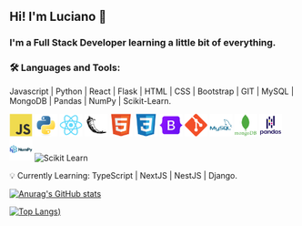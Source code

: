 ## Hi! I'm Luciano 👋

### I'm a Full Stack Developer learning a little bit of everything.


<h3 align="left">🛠️ Languages and Tools:</h3>
Javascript | Python | React | Flask | HTML | CSS | Bootstrap | GIT | MySQL | MongoDB | Pandas |
NumPy | Scikit-Learn. 

<p align="left">

<img src="https://github.com/devicons/devicon/blob/master/icons/javascript/javascript-original.svg" alt="Javascript" width="40" height="40"/>

<img src="https://github.com/devicons/devicon/blob/master/icons/python/python-original.svg" alt="Python" width="40" height="40"/>

<img src="https://github.com/devicons/devicon/blob/master/icons/react/react-original.svg" alt="React" width="40" height="40"/>

<img src="https://github.com/devicons/devicon/blob/master/icons/flask/flask-original.svg" alt="Flask" width="40" height="40"/>

<img src="https://github.com/devicons/devicon/blob/master/icons/html5/html5-original.svg" alt="HTML" width="40" height="40"/>

<img src="https://github.com/devicons/devicon/blob/master/icons/css3/css3-original.svg" alt="CSS" width="40" height="40"/>

<img src="https://github.com/devicons/devicon/blob/master/icons/bootstrap/bootstrap-original.svg" alt="Bootstrap" width="40" height="40"/>

<img src="https://github.com/devicons/devicon/blob/master/icons/git/git-original.svg" alt="Git" width="40" height="40"/>

<img src="https://github.com/devicons/devicon/blob/master/icons/mysql/mysql-plain-wordmark.svg" alt="MySQL" width="40" height="40"/>

<img src="https://github.com/devicons/devicon/blob/master/icons/mongodb/mongodb-plain-wordmark.svg" alt="MongoDB" width="40" height="40"/>

<img src="https://github.com/devicons/devicon/blob/master/icons/pandas/pandas-original-wordmark.svg" alt="Pandas" width="40" height="40"/>

<img src="https://github.com/devicons/devicon/blob/master/icons/numpy/numpy-original-wordmark.svg" alt="NumPy" width="40" height="40"/>

<img src="https://es.m.wikipedia.org/wiki/Archivo:Scikit_learn_logo_small.svg" alt="Scikit Learn" width="40" height="40"/>



</p>

💡 Currently Learning: TypeScript | NextJS | NestJS | Django.

[![Anurag's GitHub stats](https://github-readme-stats.vercel.app/api?username=Luciano-C&show_icons=true&theme=dark)](https://github.com/anuraghazra/github-readme-stats)

[![Top Langs](https://github-readme-stats.vercel.app/api/top-langs/?username=Luciano-C&layout=compact&theme=dark))](https://github.com/Luciano-C/github-readme-stats)


